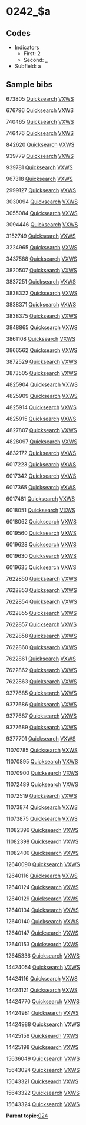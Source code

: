 # 0242\_$a

## Codes

-   Indicators
    -   First: 2
    -   Second: \_
-   Subfield: a

## Sample bibs

673805 [Quicksearch](https://search.library.yale.edu/catalog/673805) [VXWS](http://prodorbis.library.yale.edu:7014/vxws/GetHoldingsService?bibId=673805)

676796 [Quicksearch](https://search.library.yale.edu/catalog/676796) [VXWS](http://prodorbis.library.yale.edu:7014/vxws/GetHoldingsService?bibId=676796)

740465 [Quicksearch](https://search.library.yale.edu/catalog/740465) [VXWS](http://prodorbis.library.yale.edu:7014/vxws/GetHoldingsService?bibId=740465)

746476 [Quicksearch](https://search.library.yale.edu/catalog/746476) [VXWS](http://prodorbis.library.yale.edu:7014/vxws/GetHoldingsService?bibId=746476)

842620 [Quicksearch](https://search.library.yale.edu/catalog/842620) [VXWS](http://prodorbis.library.yale.edu:7014/vxws/GetHoldingsService?bibId=842620)

939779 [Quicksearch](https://search.library.yale.edu/catalog/939779) [VXWS](http://prodorbis.library.yale.edu:7014/vxws/GetHoldingsService?bibId=939779)

939781 [Quicksearch](https://search.library.yale.edu/catalog/939781) [VXWS](http://prodorbis.library.yale.edu:7014/vxws/GetHoldingsService?bibId=939781)

967318 [Quicksearch](https://search.library.yale.edu/catalog/967318) [VXWS](http://prodorbis.library.yale.edu:7014/vxws/GetHoldingsService?bibId=967318)

2999127 [Quicksearch](https://search.library.yale.edu/catalog/2999127) [VXWS](http://prodorbis.library.yale.edu:7014/vxws/GetHoldingsService?bibId=2999127)

3030094 [Quicksearch](https://search.library.yale.edu/catalog/3030094) [VXWS](http://prodorbis.library.yale.edu:7014/vxws/GetHoldingsService?bibId=3030094)

3055084 [Quicksearch](https://search.library.yale.edu/catalog/3055084) [VXWS](http://prodorbis.library.yale.edu:7014/vxws/GetHoldingsService?bibId=3055084)

3094446 [Quicksearch](https://search.library.yale.edu/catalog/3094446) [VXWS](http://prodorbis.library.yale.edu:7014/vxws/GetHoldingsService?bibId=3094446)

3152749 [Quicksearch](https://search.library.yale.edu/catalog/3152749) [VXWS](http://prodorbis.library.yale.edu:7014/vxws/GetHoldingsService?bibId=3152749)

3224965 [Quicksearch](https://search.library.yale.edu/catalog/3224965) [VXWS](http://prodorbis.library.yale.edu:7014/vxws/GetHoldingsService?bibId=3224965)

3437588 [Quicksearch](https://search.library.yale.edu/catalog/3437588) [VXWS](http://prodorbis.library.yale.edu:7014/vxws/GetHoldingsService?bibId=3437588)

3820507 [Quicksearch](https://search.library.yale.edu/catalog/3820507) [VXWS](http://prodorbis.library.yale.edu:7014/vxws/GetHoldingsService?bibId=3820507)

3837251 [Quicksearch](https://search.library.yale.edu/catalog/3837251) [VXWS](http://prodorbis.library.yale.edu:7014/vxws/GetHoldingsService?bibId=3837251)

3838322 [Quicksearch](https://search.library.yale.edu/catalog/3838322) [VXWS](http://prodorbis.library.yale.edu:7014/vxws/GetHoldingsService?bibId=3838322)

3838371 [Quicksearch](https://search.library.yale.edu/catalog/3838371) [VXWS](http://prodorbis.library.yale.edu:7014/vxws/GetHoldingsService?bibId=3838371)

3838375 [Quicksearch](https://search.library.yale.edu/catalog/3838375) [VXWS](http://prodorbis.library.yale.edu:7014/vxws/GetHoldingsService?bibId=3838375)

3848865 [Quicksearch](https://search.library.yale.edu/catalog/3848865) [VXWS](http://prodorbis.library.yale.edu:7014/vxws/GetHoldingsService?bibId=3848865)

3861108 [Quicksearch](https://search.library.yale.edu/catalog/3861108) [VXWS](http://prodorbis.library.yale.edu:7014/vxws/GetHoldingsService?bibId=3861108)

3866562 [Quicksearch](https://search.library.yale.edu/catalog/3866562) [VXWS](http://prodorbis.library.yale.edu:7014/vxws/GetHoldingsService?bibId=3866562)

3872529 [Quicksearch](https://search.library.yale.edu/catalog/3872529) [VXWS](http://prodorbis.library.yale.edu:7014/vxws/GetHoldingsService?bibId=3872529)

3873505 [Quicksearch](https://search.library.yale.edu/catalog/3873505) [VXWS](http://prodorbis.library.yale.edu:7014/vxws/GetHoldingsService?bibId=3873505)

4825904 [Quicksearch](https://search.library.yale.edu/catalog/4825904) [VXWS](http://prodorbis.library.yale.edu:7014/vxws/GetHoldingsService?bibId=4825904)

4825909 [Quicksearch](https://search.library.yale.edu/catalog/4825909) [VXWS](http://prodorbis.library.yale.edu:7014/vxws/GetHoldingsService?bibId=4825909)

4825914 [Quicksearch](https://search.library.yale.edu/catalog/4825914) [VXWS](http://prodorbis.library.yale.edu:7014/vxws/GetHoldingsService?bibId=4825914)

4825915 [Quicksearch](https://search.library.yale.edu/catalog/4825915) [VXWS](http://prodorbis.library.yale.edu:7014/vxws/GetHoldingsService?bibId=4825915)

4827807 [Quicksearch](https://search.library.yale.edu/catalog/4827807) [VXWS](http://prodorbis.library.yale.edu:7014/vxws/GetHoldingsService?bibId=4827807)

4828097 [Quicksearch](https://search.library.yale.edu/catalog/4828097) [VXWS](http://prodorbis.library.yale.edu:7014/vxws/GetHoldingsService?bibId=4828097)

4832172 [Quicksearch](https://search.library.yale.edu/catalog/4832172) [VXWS](http://prodorbis.library.yale.edu:7014/vxws/GetHoldingsService?bibId=4832172)

6017223 [Quicksearch](https://search.library.yale.edu/catalog/6017223) [VXWS](http://prodorbis.library.yale.edu:7014/vxws/GetHoldingsService?bibId=6017223)

6017342 [Quicksearch](https://search.library.yale.edu/catalog/6017342) [VXWS](http://prodorbis.library.yale.edu:7014/vxws/GetHoldingsService?bibId=6017342)

6017365 [Quicksearch](https://search.library.yale.edu/catalog/6017365) [VXWS](http://prodorbis.library.yale.edu:7014/vxws/GetHoldingsService?bibId=6017365)

6017481 [Quicksearch](https://search.library.yale.edu/catalog/6017481) [VXWS](http://prodorbis.library.yale.edu:7014/vxws/GetHoldingsService?bibId=6017481)

6018051 [Quicksearch](https://search.library.yale.edu/catalog/6018051) [VXWS](http://prodorbis.library.yale.edu:7014/vxws/GetHoldingsService?bibId=6018051)

6018062 [Quicksearch](https://search.library.yale.edu/catalog/6018062) [VXWS](http://prodorbis.library.yale.edu:7014/vxws/GetHoldingsService?bibId=6018062)

6019560 [Quicksearch](https://search.library.yale.edu/catalog/6019560) [VXWS](http://prodorbis.library.yale.edu:7014/vxws/GetHoldingsService?bibId=6019560)

6019628 [Quicksearch](https://search.library.yale.edu/catalog/6019628) [VXWS](http://prodorbis.library.yale.edu:7014/vxws/GetHoldingsService?bibId=6019628)

6019630 [Quicksearch](https://search.library.yale.edu/catalog/6019630) [VXWS](http://prodorbis.library.yale.edu:7014/vxws/GetHoldingsService?bibId=6019630)

6019635 [Quicksearch](https://search.library.yale.edu/catalog/6019635) [VXWS](http://prodorbis.library.yale.edu:7014/vxws/GetHoldingsService?bibId=6019635)

7622850 [Quicksearch](https://search.library.yale.edu/catalog/7622850) [VXWS](http://prodorbis.library.yale.edu:7014/vxws/GetHoldingsService?bibId=7622850)

7622853 [Quicksearch](https://search.library.yale.edu/catalog/7622853) [VXWS](http://prodorbis.library.yale.edu:7014/vxws/GetHoldingsService?bibId=7622853)

7622854 [Quicksearch](https://search.library.yale.edu/catalog/7622854) [VXWS](http://prodorbis.library.yale.edu:7014/vxws/GetHoldingsService?bibId=7622854)

7622855 [Quicksearch](https://search.library.yale.edu/catalog/7622855) [VXWS](http://prodorbis.library.yale.edu:7014/vxws/GetHoldingsService?bibId=7622855)

7622857 [Quicksearch](https://search.library.yale.edu/catalog/7622857) [VXWS](http://prodorbis.library.yale.edu:7014/vxws/GetHoldingsService?bibId=7622857)

7622858 [Quicksearch](https://search.library.yale.edu/catalog/7622858) [VXWS](http://prodorbis.library.yale.edu:7014/vxws/GetHoldingsService?bibId=7622858)

7622860 [Quicksearch](https://search.library.yale.edu/catalog/7622860) [VXWS](http://prodorbis.library.yale.edu:7014/vxws/GetHoldingsService?bibId=7622860)

7622861 [Quicksearch](https://search.library.yale.edu/catalog/7622861) [VXWS](http://prodorbis.library.yale.edu:7014/vxws/GetHoldingsService?bibId=7622861)

7622862 [Quicksearch](https://search.library.yale.edu/catalog/7622862) [VXWS](http://prodorbis.library.yale.edu:7014/vxws/GetHoldingsService?bibId=7622862)

7622863 [Quicksearch](https://search.library.yale.edu/catalog/7622863) [VXWS](http://prodorbis.library.yale.edu:7014/vxws/GetHoldingsService?bibId=7622863)

9377685 [Quicksearch](https://search.library.yale.edu/catalog/9377685) [VXWS](http://prodorbis.library.yale.edu:7014/vxws/GetHoldingsService?bibId=9377685)

9377686 [Quicksearch](https://search.library.yale.edu/catalog/9377686) [VXWS](http://prodorbis.library.yale.edu:7014/vxws/GetHoldingsService?bibId=9377686)

9377687 [Quicksearch](https://search.library.yale.edu/catalog/9377687) [VXWS](http://prodorbis.library.yale.edu:7014/vxws/GetHoldingsService?bibId=9377687)

9377689 [Quicksearch](https://search.library.yale.edu/catalog/9377689) [VXWS](http://prodorbis.library.yale.edu:7014/vxws/GetHoldingsService?bibId=9377689)

9377701 [Quicksearch](https://search.library.yale.edu/catalog/9377701) [VXWS](http://prodorbis.library.yale.edu:7014/vxws/GetHoldingsService?bibId=9377701)

11070785 [Quicksearch](https://search.library.yale.edu/catalog/11070785) [VXWS](http://prodorbis.library.yale.edu:7014/vxws/GetHoldingsService?bibId=11070785)

11070895 [Quicksearch](https://search.library.yale.edu/catalog/11070895) [VXWS](http://prodorbis.library.yale.edu:7014/vxws/GetHoldingsService?bibId=11070895)

11070900 [Quicksearch](https://search.library.yale.edu/catalog/11070900) [VXWS](http://prodorbis.library.yale.edu:7014/vxws/GetHoldingsService?bibId=11070900)

11072489 [Quicksearch](https://search.library.yale.edu/catalog/11072489) [VXWS](http://prodorbis.library.yale.edu:7014/vxws/GetHoldingsService?bibId=11072489)

11072519 [Quicksearch](https://search.library.yale.edu/catalog/11072519) [VXWS](http://prodorbis.library.yale.edu:7014/vxws/GetHoldingsService?bibId=11072519)

11073874 [Quicksearch](https://search.library.yale.edu/catalog/11073874) [VXWS](http://prodorbis.library.yale.edu:7014/vxws/GetHoldingsService?bibId=11073874)

11073875 [Quicksearch](https://search.library.yale.edu/catalog/11073875) [VXWS](http://prodorbis.library.yale.edu:7014/vxws/GetHoldingsService?bibId=11073875)

11082396 [Quicksearch](https://search.library.yale.edu/catalog/11082396) [VXWS](http://prodorbis.library.yale.edu:7014/vxws/GetHoldingsService?bibId=11082396)

11082398 [Quicksearch](https://search.library.yale.edu/catalog/11082398) [VXWS](http://prodorbis.library.yale.edu:7014/vxws/GetHoldingsService?bibId=11082398)

11082400 [Quicksearch](https://search.library.yale.edu/catalog/11082400) [VXWS](http://prodorbis.library.yale.edu:7014/vxws/GetHoldingsService?bibId=11082400)

12640090 [Quicksearch](https://search.library.yale.edu/catalog/12640090) [VXWS](http://prodorbis.library.yale.edu:7014/vxws/GetHoldingsService?bibId=12640090)

12640116 [Quicksearch](https://search.library.yale.edu/catalog/12640116) [VXWS](http://prodorbis.library.yale.edu:7014/vxws/GetHoldingsService?bibId=12640116)

12640124 [Quicksearch](https://search.library.yale.edu/catalog/12640124) [VXWS](http://prodorbis.library.yale.edu:7014/vxws/GetHoldingsService?bibId=12640124)

12640129 [Quicksearch](https://search.library.yale.edu/catalog/12640129) [VXWS](http://prodorbis.library.yale.edu:7014/vxws/GetHoldingsService?bibId=12640129)

12640134 [Quicksearch](https://search.library.yale.edu/catalog/12640134) [VXWS](http://prodorbis.library.yale.edu:7014/vxws/GetHoldingsService?bibId=12640134)

12640140 [Quicksearch](https://search.library.yale.edu/catalog/12640140) [VXWS](http://prodorbis.library.yale.edu:7014/vxws/GetHoldingsService?bibId=12640140)

12640147 [Quicksearch](https://search.library.yale.edu/catalog/12640147) [VXWS](http://prodorbis.library.yale.edu:7014/vxws/GetHoldingsService?bibId=12640147)

12640153 [Quicksearch](https://search.library.yale.edu/catalog/12640153) [VXWS](http://prodorbis.library.yale.edu:7014/vxws/GetHoldingsService?bibId=12640153)

12645336 [Quicksearch](https://search.library.yale.edu/catalog/12645336) [VXWS](http://prodorbis.library.yale.edu:7014/vxws/GetHoldingsService?bibId=12645336)

14424054 [Quicksearch](https://search.library.yale.edu/catalog/14424054) [VXWS](http://prodorbis.library.yale.edu:7014/vxws/GetHoldingsService?bibId=14424054)

14424116 [Quicksearch](https://search.library.yale.edu/catalog/14424116) [VXWS](http://prodorbis.library.yale.edu:7014/vxws/GetHoldingsService?bibId=14424116)

14424121 [Quicksearch](https://search.library.yale.edu/catalog/14424121) [VXWS](http://prodorbis.library.yale.edu:7014/vxws/GetHoldingsService?bibId=14424121)

14424770 [Quicksearch](https://search.library.yale.edu/catalog/14424770) [VXWS](http://prodorbis.library.yale.edu:7014/vxws/GetHoldingsService?bibId=14424770)

14424981 [Quicksearch](https://search.library.yale.edu/catalog/14424981) [VXWS](http://prodorbis.library.yale.edu:7014/vxws/GetHoldingsService?bibId=14424981)

14424988 [Quicksearch](https://search.library.yale.edu/catalog/14424988) [VXWS](http://prodorbis.library.yale.edu:7014/vxws/GetHoldingsService?bibId=14424988)

14425156 [Quicksearch](https://search.library.yale.edu/catalog/14425156) [VXWS](http://prodorbis.library.yale.edu:7014/vxws/GetHoldingsService?bibId=14425156)

14425198 [Quicksearch](https://search.library.yale.edu/catalog/14425198) [VXWS](http://prodorbis.library.yale.edu:7014/vxws/GetHoldingsService?bibId=14425198)

15636049 [Quicksearch](https://search.library.yale.edu/catalog/15636049) [VXWS](http://prodorbis.library.yale.edu:7014/vxws/GetHoldingsService?bibId=15636049)

15643024 [Quicksearch](https://search.library.yale.edu/catalog/15643024) [VXWS](http://prodorbis.library.yale.edu:7014/vxws/GetHoldingsService?bibId=15643024)

15643321 [Quicksearch](https://search.library.yale.edu/catalog/15643321) [VXWS](http://prodorbis.library.yale.edu:7014/vxws/GetHoldingsService?bibId=15643321)

15643322 [Quicksearch](https://search.library.yale.edu/catalog/15643322) [VXWS](http://prodorbis.library.yale.edu:7014/vxws/GetHoldingsService?bibId=15643322)

15643324 [Quicksearch](https://search.library.yale.edu/catalog/15643324) [VXWS](http://prodorbis.library.yale.edu:7014/vxws/GetHoldingsService?bibId=15643324)

**Parent topic:**[024](../../tags/024/024.md)

